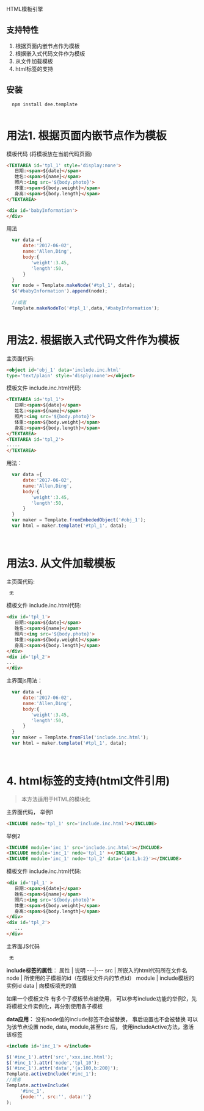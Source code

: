 HTML模板引擎

## 支持特性
1. 根据页面内嵌节点作为模板
2. 根据嵌入式代码文件作为模板
3. 从文件加载模板
4. <include >html标签的支持


## 安装

```
  npm install dee.template
  
```

# 用法1. 根据页面内嵌节点作为模板
模板代码 (将模板放在当前代码页面)
```html
<TEXTAREA id='tpl_1' style='display:none'>
   日期:<span>${date}</span>
   姓名:<span>${name}</span>
   照片:<img src='${body.photo}'>
   体重:<span>${body.weight}</span>
   身高:<span>${body.length}</span>
</TEXTAREA>

<div id='babyInformation'>
</div>
```
用法
```js
  var data ={
      date:'2017-06-02',
      name:'Allen,Ding',
      body:{
         'weight':3.45,
         'length':50,
      }
  }
  var node = Template.makeNode('#tpl_1', data);
  $('#babyInformation').append(node);
  
  //或者
  Template.makeNodeTo('#tpl_1',data,'#babyInformation');
  
```


# 用法2. 根据嵌入式代码文件作为模板
主页面代码:
```html
<object id='obj_1' data='include.inc.html'
type='text/plain' style='disply:none'></object>
```
模板文件 include.inc.html代码:
```html
<TEXTAREA id='tpl_1'>
   日期:<span>${date}</span>
   姓名:<span>${name}</span>
   照片:<img src='${body.photo}'>
   体重:<span>${body.weight}</span>
   身高:<span>${body.length}</span>
</TEXTAREA>
<TEXTAREA id='tpl_2'>
.....
</TEXTAREA>
```
用法：
```js
  var data ={
      date:'2017-06-02',
      name:'Allen,Ding',
      body:{
         'weight':3.45,
         'length':50,
      }
  }
  var maker = Template.fromEmbededObject('#obj_1');
  var html = maker.template('#tpl_1', data);
   
  
```

# 用法3. 从文件加载模板
主页面代码:
```html
 无
```
模板文件 include.inc.html代码:
```html
<div id='tpl_1'>
   日期:<span>${date}</span>
   姓名:<span>${name}</span>
   照片:<img src='${body.photo}'>
   体重:<span>${body.weight}</span>
   身高:<span>${body.length}</span>
</div>
<div id='tpl_2'>
...
</div>
```
主界面js用法：
```js
  var data ={
      date:'2017-06-02',
      name:'Allen,Ding',
      body:{
         'weight':3.45,
         'length':50,
      }
  }
  var maker = Template.fromFile('include.inc.html');
  var html = maker.template('#tpl_1', data);
   
  
```

# 4. <include >html标签的支持(html文件引用)

 
> 本方法适用于HTML的模块化

 


主界面代码，
举例1
```html
<INCLUDE node='tpl_1' src='include.inc.html'></INCLUDE>
```
举例2
```html
<INCLUDE module='inc_1' src='include.inc.html'></INCLUDE>
<INCLUDE module='inc_1' node='tpl_1' ></INCLUDE>
<INCLUDE module='inc_1' node='tpl_2' data='{a:1,b:2}'></INCLUDE>
```
模板文件 include.inc.html代码:
```html
<div id='tpl_1' >
   日期:<span>${date}</span>
   姓名:<span>${name}</span>
   照片:<img src='${body.photo}'>
   体重:<span>${body.weight}</span>
   身高:<span>${body.length}</span>
</div>
<div id='tpl_2'>
   ...
</div>
```
主界面JS代码
```js
 无
```
**include标签的属性**：
属性 | 说明
---|---
src | 所嵌入的html代码所在文件名
node | 所使用的子模板的id（在模板文件内的节点id）
module | include模板的实例id
data | 向模板填充的值

如果一个模板文件 有多个子模板节点被使用，
可以参考include功能的举例2，先将模板文件实例化，再分别使用各子模板

**data应用：**
没有node值的include标签不会被替换，
事后设置也不会被替换
可以为该节点设置 node, data, module,甚至src 后，
使用includeActive方法，激活该标签
```html
<include id='inc_1'> </include>
```
```js
$('#inc_1').attr('src','xxx.inc.html');
$('#inc_1').attr('node','tpl_10');
$('#inc_1').attr('data','{a:100,b:200}');
Template.activeInclude('#inc_1');
//或者
Template.activeInclude(
     '#inc_1',
     {node:'', src:'', data:''}
);
```
